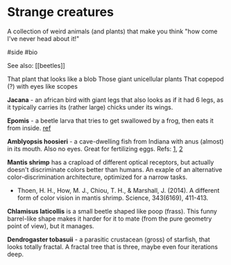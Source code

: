 # Strange creatures

A collection of weird animals (and plants) that make you think "how come I've never head about it!"

#side #bio

See also: [[beetles]]

That plant that looks like a blob
Those giant unicellular plants
That copepod (?) with eyes like scopes

**Jacana** - an african bird with giant legs that also looks as if it had 6 legs, as it typically carries its (rather large) chicks under its wings.

**Epomis** - a beetle larva that tries to get swallowed by a frog, then eats it from inside. [ref](https://www.wired.com/2016/01/absurd-creature-of-the-week-this-toad-isnt-eating-a-bug-the-bug-is-eating-it/)

**Amblyopsis hoosieri** - a cave-dwelling fish from Indiana with anus (almost) in its mouth. Also no eyes. Great for fertilizing eggs. Refs: [1](https://www.vice.com/en_us/article/8qxqwg/this-newly-discovered-fish-has-an-anus-behind-its-head), [2](https://www.vice.com/en_us/article/xd5v84/hoosier-cave-fish-why-its-anus-is-on-its-head)

**Mantis shrimp** has a crapload of different optical receptors, but actually doesn't discriminate colors better than humans. An exaple of an alternative color-discrimination architecture, optimized for a narrow tasks.
* Thoen, H. H., How, M. J., Chiou, T. H., & Marshall, J. (2014). A different form of color vision in mantis shrimp. Science, 343(6169), 411-413.

**Chlamisus laticollis** is a small beetle shaped like poop (frass). This funny barrel-like shape makes it harder for it to mate (from the pure geometry point of view), but it manages.

**Dendrogaster tobasuii** - a parasitic crustacean (gross) of starfish, that looks totally fractal. A fractal tree that is three, maybe even four iterations deep.